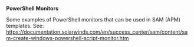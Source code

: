 **PowerShell Monitors**

Some examples of PowerShell monitors that can be used in SAM (APM) templates.
See: https://documentation.solarwinds.com/en/success_center/sam/content/sam-create-windows-powershell-script-monitor.htm

